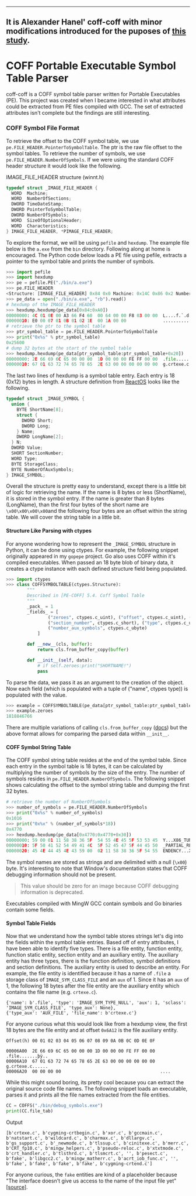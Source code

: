 ----
It is Alexander Hanel' coff-coff with minor modifications introduced for the puposes of [this study](https://auscitte.github.io/posts/Linux-Shim-Bootloader).
----

# COFF Portable Executable Symbol Table Parser

coff-coff is a COFF symbol table parser written for Portable Executables (PE). This project was created when I became interested in what attributes could be extracted from PE files compiled with GCC. The set of extracted attributes isn't complete but the findings are still interesting.

### COFF Symbol File Format
To retrieve the offset to the COFF symbol table, we use `pe.FILE_HEADER.PointerToSymbolTable`. The ptr is the raw file offset to the symbol tables. To retrieve the number of symbols, we use `pe.FILE_HEADER.NumberOfSymbols`. If we were using the standard COFF header structure it would look like the following.

IMAGE_FILE_HEADER structure (winnt.h)
```C++
typedef struct _IMAGE_FILE_HEADER {
  WORD  Machine;
  WORD  NumberOfSections;
  DWORD TimeDateStamp;
  DWORD PointerToSymbolTable;
  DWORD NumberOfSymbols;
  WORD  SizeOfOptionalHeader;
  WORD  Characteristics;
} IMAGE_FILE_HEADER, *PIMAGE_FILE_HEADER;

```
To explore the format, we will be using `pefile` and `hexdump`. The example file below is the `a.exe` from the `bin` directory. Following along at home is encouraged. The Python code below loads a PE file using pefile, extracts a pointer to the symbol table and prints the number of symbols.

```python
>>> import pefile
>>> import hexdump
>>> pe = pefile.PE("./bin/a.exe")
>>> pe.FILE_HEADER
<Structure: [IMAGE_FILE_HEADER] 0x84 0x0 Machine: 0x14C 0x86 0x2 NumberOfSections: 0xE 0x88 0x4 TimeDateStamp: 0x60F466A3 [Sun Jul 18 17:36:35 2021 UTC] 0x8C 0x8 PointerToSymbolTable: 0x6400 0x90 0xC NumberOfSymbols: 0x3F8 0x94 0x10 SizeOfOptionalHeader: 0xE0 0x96 0x12 Characteristics: 0x107>
>>> pe_data = open("./bin/a.exe", "rb").read()
# hexdump of the IMAGE_FILE_HEADER
>>> hexdump.hexdump(pe_data[0x84:0xA0])
00000000: 4C 01 0E 00 A3 66 F4 60  00 64 00 00 F8 03 00 00  L....f.`.d......
00000010: E0 00 07 01 0B 01 02 1E  00 1A 00 00              ............
# retrieve the ptr to the symbol table
>>> ptr_symbol_table = pe.FILE_HEADER.PointerToSymbolTable
>>> print("0x%s" % ptr_symbol_table)
0x25600
# dump 32 bytes at the start of the symbol table
>>> hexdump.hexdump(pe_data[ptr_symbol_table:ptr_symbol_table+0x20])
00000000: 2E 66 69 6C 65 00 00 00  1D 00 00 00 FE FF 00 00  .file...........
00000010: 67 01 63 72 74 65 78 65  2E 63 00 00 00 00 00 00  g.crtexe.c......
```

The last two lines of hexdump is a symbol table entry. Each entry is 18 (0x12) bytes in length. A structure definition from [ReactOS](https://doxygen.reactos.org/da/db6/pecoff_8h_source.html#l00243) looks like the following.  

```C++
typedef struct _IMAGE_SYMBOL {
  union {
    BYTE ShortName[8];
    struct {
      DWORD Short;
      DWORD Long;
    } Name;
    DWORD LongName[2];
  } N;
  DWORD Value;
  SHORT SectionNumber;
  WORD Type;
  BYTE StorageClass;
  BYTE NumberOfAuxSymbols;
} IMAGE_SYMBOL;
```
Overall the structure is pretty easy to understand, except there is a little bit of logic for retrieving the name. If the name is 8 bytes or less (ShortName), it is stored in the symbol entry. If the name is greater than 8 bytes (LongName), than the first four bytes of the short name are `\x00\x00\x00\x00`and the following four bytes are an offset within the string table. We will cover the string table in a little bit.

#### Structure Like Parsing with ctypes
For anyone wondering how to represent the `_IMAGE_SYMBOL` structure in Python, it can be done using ctypes. For example, the following snippet originally appeared in  my `gopepe` project. Go also uses COFF within it's compiled executables. When passed an 18 byte blob of binary data, it creates a ctype instance with each defined structure field being populated.

```python
>>> import ctypes
>>> class COFFSYMBOLTABLE(ctypes.Structure):
        """
        Described in [PE-COFF] 5.4. Coff Symbol Table
        """
        _pack_ = 1
        _fields_ = [
                ("zeroes", ctypes.c_uint), ("offset", ctypes.c_uint), ("value", ctypes.c_uint),
                ("section_number", ctypes.c_short), ("type", ctypes.c_ushort), ("storage_class", ctypes.c_ubyte),
                ("number_aux_symbols", ctypes.c_ubyte)
            ]

        def __new__(cls, buffer):
            return cls.from_buffer_copy(buffer)

        def __init__(self, data):
            # if self.zeroes:print("SHORTNAME!")
            pass
```
To parse the data, we pass it as an argument to the creation of the object. Now each field (which is populated with a tuple of ("name", ctypes type)) is populated with the value.
```python
>>> example = COFFSYMBOLTABLE(pe_data[ptr_symbol_table:ptr_symbol_table+18])
>>> example.zeroes
1818846766
```
There are multiple variations of calling `cls.from_buffer_copy` ([docs](https://docs.python.org/3/library/ctypes.html#ctypes._CData.from_buffer)) but the above format allows for comparing the parsed data within `__init__`.

#### COFF Symbol String Table

The COFF symbol string table resides at the end of the symbol table. Since each entry in the symbol table is 18 bytes, it can be calculated by multiplying the number of symbols by the size of the entry. The number of symbols resides in `pe.FILE_HEADER.NumberOfSymbols`. The following snippet shows calculating the offset to the symbol string table and dumping the first 32 bytes.

```python
# retrieve the number of NumberOfSymbols
>>> number_of_symbols = pe.FILE_HEADER.NumberOfSymbols
>>> print("0x%s" % number_of_symbols)
0x1016
>>> print("0x%x" % (number_of_symbols*18))
0x4770
>>> hexdump.hexdump(pe_data[0x4770:0x4770+0x30])
00000000: 59 00 01 11 58 38 36 5F  54 55 4E 45 5F 53 53 45  Y...X86_TUNE_SSE
00000010: 5F 50 41 52 54 49 41 4C  5F 52 45 47 5F 44 45 50  _PARTIAL_REG_DEP
00000020: 45 4E 44 45 4E 43 59 00  02 11 58 38 36 5F 54 55  ENDENCY...X86_TU
```

The symbol names are stored as strings and are delimited with a null (`\x00`) byte.  It's interesting to note that Window's documentation states that COFF debugging information should not be present.

>This value should be zero for an image because COFF debugging information is deprecated.

Executables compiled with MingW GCC contain symbols and Go binaries contain some fields.

#### Symbol Table Fields
Now that we understand how the symbol table stores strings let's dig into the fields within the symbol table entries. Based off of entry attributes, I have been able to identify five types. There is a file entity, function entity, function static entity, section entity and an auxiliary entity. The auxiliary entity has three types, there is the function definition, symbol definitions and section definitions. The auxiliary entity is used to describe an entity. For example, the file entity is identified because it has a name of `.file` a storage class of `IMAGE_SYM_CLASS_FILE` and an `aux` of 1. Since it has an `aux` of 1, the following 18 bytes after the file entity are the auxiliary entity which contains the file name (e.g. `crtexe.c`).

```
{'name': b'.file', 'type': 'IMAGE_SYM_TYPE_NULL', 'aux': 1, 'sclass': 'IMAGE_SYM_CLASS_FILE', 'type_aux': None},
{'type_aux': 'AUX_FILE', 'file_name': b'crtexe.c'}
```
For anyone curious what this would look like from a hexdump view, the first 18 bytes are the file entity and at offset `0x6A12` is the file auxiliary entity.

```
Offset(h) 00 01 02 03 04 05 06 07 08 09 0A 0B 0C 0D 0E 0F

00006A00  2E 66 69 6C 65 00 00 00 1D 00 00 00 FE FF 00 00  .file.......þÿ..
00006A10  67 01 63 72 74 65 78 65 2E 63 00 00 00 00 00 00  g.crtexe.c......
00006A20  00 00 00 00                                      ....

```
While this might sound boring, its pretty cool because you can extract the original source code file names. The following snippet loads an executable, parses it and prints all the file names extracted from the file entities.

```python
CC = COFFS("./bin/debug_symbols.exe")
print(CC.file_tab)
```
Output
```
[b'crtexe.c', b'cygming-crtbegin.c', b'xor.c', b'gccmain.c', b'natstart.c', b'wildcard.c', b'charmax.c', b'dllargv.c', b'gs_support.c', b'_newmode.c', b'tlssup.c', b'cinitexe.c', b'merr.c', b'CRT_fp10.c', b'mingw_helpers.c', b'pseudo-reloc.c', b'xtxtmode.c', b'crt_handler.c', b'tlsthrd.c', b'tlsmcrt.c', '', b'pesect.c', b'fake', b'libgcc2.c', b'mingw_matherr.c', b'acrt_iob_func.c', '', b'fake', b'fake', b'fake', b'fake', b'cygming-crtend.c']
```
For anyone curious, the `fake` entities are kind of a placeholder because "The interface doesn't give us access to the name of the input file yet" [[source]](https://chromium.googlesource.com/chromiumos/third_party/binutils/+/refs/heads/stabilize-4920.6.B/libiberty/simple-object-coff.c#614).

